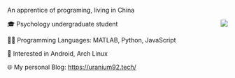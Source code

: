 An apprentice of programing, living in China

<img src = "https://github-readme-stats.vercel.app/api?username=SherlockChiang&show_icons=true&include_all_commits=true&count_private=true&theme=transparent" align = right>

🎓 Psychology undergraduate student

👩‍💻 Programming Languages: MATLAB, Python, JavaScript

🐧 Interested in Android, Arch Linux

🌐 My personal Blog: https://uranium92.tech/

